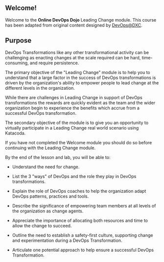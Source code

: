 ## Welcome!

Welcome to the **Online DevOps Dojo** Leading Change module.
This course has been adapted from original content designed by [DevOps@DXC](https://dxc-technology.github.io/about-devops-dojo/).

## Purpose

DevOps Transformations like any other transformational activity can be challenging as enacting changes at the scale required can be hard, time-consuming, and require persistence.

The primary objective of the "Leading Change" module is to help you to understand that a large factor in the success of DevOps transformations is driven by the organization's ability to empower people to lead change at the different levels in the organization.

While there are challenges in Leading Change in support of DevOps transformations the rewards are quickly evident as the team and the wider organization begin to experience the benefits which accrue from a successful DevOps transformation.

The secondary objective of the module is to give you an opportunity to virtually participate in a Leading Change real world scenario using Katacoda.

If you have not completed the Welcome module you should do so before continuing with the Leading Change module.

By the end of the lesson and lab, you will be able to:

* Understand the need for change.

* List the 3 "ways" of DevOps and the role they play in DevOps transformations. 

* Explain the role of DevOps coaches to help the organization adapt DevOps patterns, practices and tools.

* Describe the significance of empowering team members at all levels of the organization as change agents.

* Appreciate the importance of allocating both resources and time to allow the change to succeed.

* Outline the need to establish a safety-first culture, supporting change and experimentation during a DevOps Transformation.

* Articulate one potential approach to help ensure a successful DevOps Transformation.
